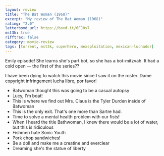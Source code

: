 ```yaml
---
layout: review
title: "The Bat Woman (1968)"
excerpt: "My review of The Bat Woman (1968)"
rating: "2.0"
letterboxd_url: https://boxd.it/6FJ0s7
mst3k: true
rifftrax: false
category: movie-review
tags: [torrent, mst3k, superhero, mexsploitation, mexican-luchador]
---
```


Emily episode! She learns she's part bot, so she has a bot-mitzvah. It had a cold open — the first of the series??

I have been dying to watch this movie since I saw it on the roster. Dame copyright infringement lucha libre, por favor!

- Batwoman thought this was going to be a casual autopsy
- Lucy, I'm boat!
- This is where we find out Mrs. Claus is the Tyler Durden inside of Batwoman
- This is the only exit. That's one more than Sartre had.
- Time to solve a mental health problem with our fists!
- When I heard the title Bathwoman, I knew there would be a lot of water, but this is ridiculous
- Fishmen hate Sonic Youth
- Pork chop sandwiches!
- Be a doll and make me a creatine and everclear
- Dreaming she's the statue of liberty
